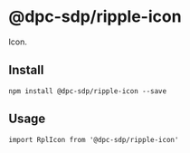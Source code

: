 # @dpc-sdp/ripple-icon

Icon.

## Install
`npm install @dpc-sdp/ripple-icon --save`

## Usage
```
import RplIcon from '@dpc-sdp/ripple-icon'

```
